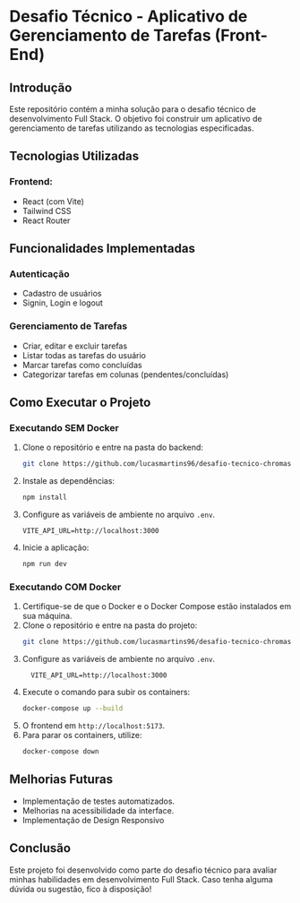 # Desafio Técnico - Aplicativo de Gerenciamento de Tarefas (Front-End)

## Introdução

Este repositório contém a minha solução para o desafio técnico de desenvolvimento Full Stack. O objetivo foi construir um aplicativo de gerenciamento de tarefas utilizando as tecnologias especificadas.

## Tecnologias Utilizadas

### Frontend:

- React (com Vite)
- Tailwind CSS
- React Router

## Funcionalidades Implementadas

### Autenticação

- Cadastro de usuários
- Signin, Login e logout

### Gerenciamento de Tarefas

- Criar, editar e excluir tarefas
- Listar todas as tarefas do usuário
- Marcar tarefas como concluídas
- Categorizar tarefas em colunas (pendentes/concluídas)

## Como Executar o Projeto

### Executando SEM Docker

1. Clone o repositório e entre na pasta do backend:
   ```sh
   git clone https://github.com/lucasmartins96/desafio-tecnico-chromasoft-fe.git
   ```
2. Instale as dependências:
   ```sh
   npm install
   ```
3. Configure as variáveis de ambiente no arquivo `.env`.
   ```
   VITE_API_URL=http://localhost:3000
   ```
4. Inicie a aplicação:
   ```sh
   npm run dev
   ```

### Executando COM Docker

1. Certifique-se de que o Docker e o Docker Compose estão instalados em sua máquina.
2. Clone o repositório e entre na pasta do projeto:
   ```sh
   git clone https://github.com/lucasmartins96/desafio-tecnico-chromasoft-fe.git
   ```
3. Configure as variáveis de ambiente no arquivo `.env`.
   ```
     VITE_API_URL=http://localhost:3000
   ```
4. Execute o comando para subir os containers:
   ```sh
   docker-compose up --build
   ```
5. O frontend em `http://localhost:5173`.
6. Para parar os containers, utilize:
   ```sh
   docker-compose down
   ```

## Melhorias Futuras

- Implementação de testes automatizados.
- Melhorias na acessibilidade da interface.
- Implementação de Design Responsivo

## Conclusão

Este projeto foi desenvolvido como parte do desafio técnico para avaliar minhas habilidades em desenvolvimento Full Stack. Caso tenha alguma dúvida ou sugestão, fico à disposição!
